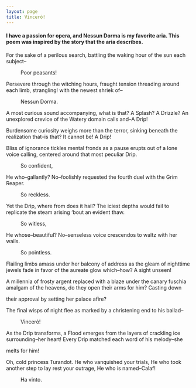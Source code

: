 ```yaml
---
layout: page
title: Vincerò!
---
```


#### I have a passion for opera, and Nessun Dorma is my favorite aria. This poem was inspired by the story that the aria describes.

For the sake of a perilous search, battling the waking hour of the sun each subject–

          Poor peasants!
 
Persevere through the witching hours, fraught tension threading around each limb, strangling! with the newest shriek of–

          Nessun Dorma.

A most curious sound accompanying, what is that? A Splash? A Drizzle? An unexplored crevice of the Watery domain calls and–A Drip! 

Burdensome curiosity weighs more than the terror, sinking beneath the realization that–is that? It cannot be! A Drip! 

Bliss of ignorance tickles mental fronds as a pause erupts out of a lone voice calling, centered around that most peculiar Drip.



          So confident,
 
He who–gallantly? No–foolishly requested the fourth duel with the Grim Reaper.

          So reckless.
 

Yet the Drip, where from does it hail? The iciest depths would fail to replicate the steam arising ‘bout an evident thaw.


          So witless,
 
He whose–beautiful? No–senseless voice crescendos to waltz with her wails.

          So pointless.  


Flailing limbs amass under her balcony of address as the gleam of nighttime jewels fade in favor of the aureate glow which–how? A sight unseen! 

A millennia of frosty argent replaced with a blaze under the canary fuschia amalgam of the heavens, do they open their arms for him? Casting down

their approval by setting her palace afire?

The final wisps of night flee as marked by a christening end to his ballad–

          Vincerò!
 
As the Drip transforms, a Flood emerges from the layers of crackling ice surrounding–her heart! Every Drip matched each word of his melody–she

melts for him!

Oh, cold princess Turandot. He who vanquished your trials, He who took another step to lay rest your outrage, He who is named–Calaf!

          Ha vinto.
